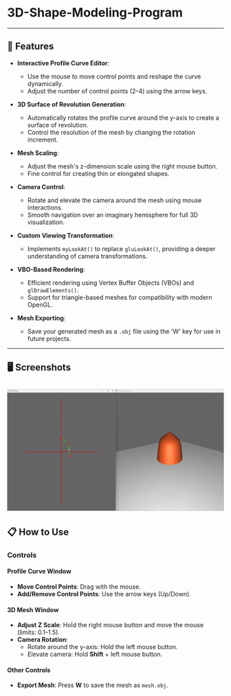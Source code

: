 # 3D-Shape-Modeling-Program

---

## 🚀 Features

- **Interactive Profile Curve Editor**: 
  - Use the mouse to move control points and reshape the curve dynamically.
  - Adjust the number of control points (2–4) using the arrow keys.
  
- **3D Surface of Revolution Generation**:
  - Automatically rotates the profile curve around the y-axis to create a surface of revolution.
  - Control the resolution of the mesh by changing the rotation increment.

- **Mesh Scaling**:
  - Adjust the mesh's z-dimension scale using the right mouse button.
  - Fine control for creating thin or elongated shapes.

- **Camera Control**:
  - Rotate and elevate the camera around the mesh using mouse interactions.
  - Smooth navigation over an imaginary hemisphere for full 3D visualization.

- **Custom Viewing Transformation**:
  - Implements `myLookAt()` to replace `gluLookAt()`, providing a deeper understanding of camera transformations.

- **VBO-Based Rendering**:
  - Efficient rendering using Vertex Buffer Objects (VBOs) and `glDrawElements()`.
  - Support for triangle-based meshes for compatibility with modern OpenGL.

- **Mesh Exporting**:
  - Save your generated mesh as a `.obj` file using the 'W' key for use in future projects.

---

## 🖥️ Screenshots

![Gif](./Demo/Demo.gif)
---

## 📋 How to Use

### **Controls**  
#### **Profile Curve Window**
- **Move Control Points**: Drag with the mouse.
- **Add/Remove Control Points**: Use the arrow keys (Up/Down).  
#### **3D Mesh Window**
- **Adjust Z Scale**: Hold the right mouse button and move the mouse (limits: 0.1–1.5).  
- **Camera Rotation**:  
  - Rotate around the y-axis: Hold the left mouse button.  
  - Elevate camera: Hold **Shift** + left mouse button.  
#### **Other Controls**
- **Export Mesh**: Press **W** to save the mesh as `mesh.obj`.  

